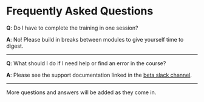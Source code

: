 # Frequently Asked Questions


**Q**: Do I have to complete the training in one session?

**A**: No! Please build in breaks between modules to give yourself time to digest.

---

**Q**: What should I do if I need help or find an error in the course?

**A**: Please see the support documentation linked in the [beta slack channel](https://auth0.slack.com/archives/C01GT5P5HRB).

---

More questions and answers will be added as they come in. 
